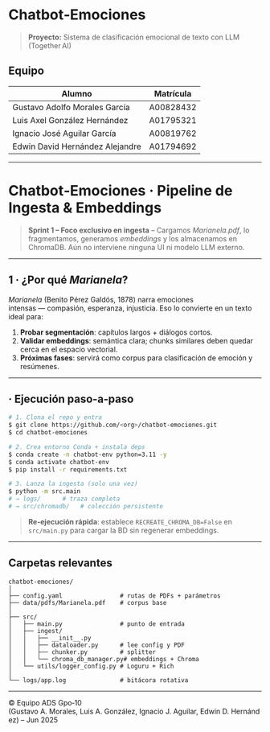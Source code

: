 # Chatbot‑Emociones

> **Proyecto:**
> Sistema de clasificación emocional de texto con LLM (Together AI)

## Equipo

| Alumno                          | Matrícula |
| ------------------------------- | --------- |
| Gustavo Adolfo Morales García   | A00828432 |
| Luis Axel González Hernández    | A01795321 |
| Ignacio José Aguilar García     | A00819762 |
| Edwin David Hernández Alejandre | A01794692 |

---

# Chatbot‑Emociones · Pipeline de Ingesta & Embeddings

> **Sprint 1 – Foco exclusivo en ingesta**  – Cargamos *Marianela.pdf*, lo fragmentamos, generamos *embeddings* y los almacenamos en ChromaDB.
> Aún no interviene ninguna UI ni modelo LLM externo.

---

## 1 · ¿Por qué *Marianela*?

*Marianela* (Benito Pérez Galdós, 1878) narra emociones intensas — compasión, esperanza, injusticia.
Eso lo convierte en un texto ideal para:

1. **Probar segmentación**: capítulos largos + diálogos cortos.
2. **Validar embeddings**: semántica clara; chunks similares deben quedar cerca en el espacio vectorial.
3. **Próximas fases**: servirá como corpus para clasificación de emoción y resúmenes.

---

##  · Ejecución paso‑a‑paso

```bash
# 1. Clona el repo y entra
$ git clone https://github.com/<org>/chatbot-emociones.git
$ cd chatbot-emociones

# 2. Crea entorno Conda + instala deps
$ conda create -n chatbot-env python=3.11 -y
$ conda activate chatbot-env
$ pip install -r requirements.txt

# 3. Lanza la ingesta (solo una vez)
$ python -m src.main
# → logs/      # traza completa
# → src/chromadb/   # colección persistente
```

> **Re‑ejecución rápida**: establece `RECREATE_CHROMA_DB=False` en `src/main.py` para cargar la BD sin regenerar embeddings.

---

## Carpetas relevantes

```
chatbot-emociones/
│
├── config.yaml                # rutas de PDFs + parámetros
├── data/pdfs/Marianela.pdf    # corpus base
│
├── src/
│   ├── main.py                # punto de entrada
│   ├── ingest/
│   │   ├── __init__.py
│   │   ├── dataloader.py      # lee config y PDF
│   │   ├── chunker.py         # splitter
│   │   └── chroma_db_manager.py# embeddings + Chroma
│   └── utils/logger_config.py # Loguru + Rich
│
└── logs/app.log               # bitácora rotativa
```
---

© Equipo ADS Gpo‑10 (Gustavo A. Morales, Luis A. González, Ignacio J. Aguilar, Edwin D. Hernández) – Jun 2025
